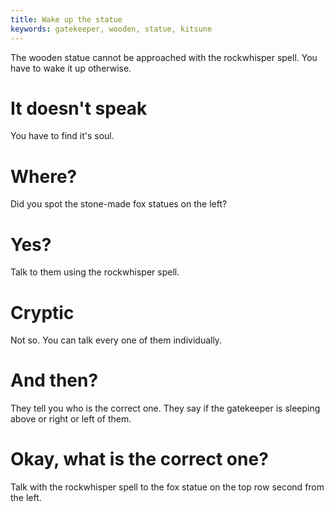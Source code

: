 ```yaml
---
title: Wake up the statue
keywords: gatekeeper, wooden, statue, kitsune
---
```


The wooden statue cannot be approached with the rockwhisper spell. You have to wake it up otherwise.

# It doesn't speak
You have to find it's soul.

# Where?
Did you spot the stone-made fox statues on the left?

# Yes?
Talk to them using the rockwhisper spell.

# Cryptic
Not so. You can talk every one of them individually.

# And then?
They tell you who is the correct one. They say if the gatekeeper is sleeping above or right or left of them.

# Okay, what is the correct one?
Talk with the rockwhisper spell to the fox statue on the top row second from the left.

